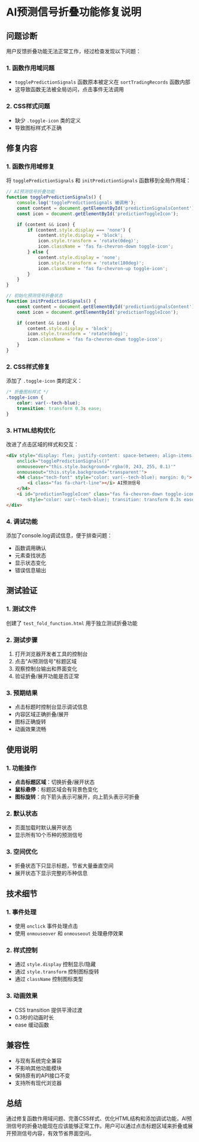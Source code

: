 # AI预测信号折叠功能修复说明

## 问题诊断

用户反馈折叠功能无法正常工作，经过检查发现以下问题：

### 1. 函数作用域问题
- `togglePredictionSignals` 函数原本被定义在 `sortTradingRecords` 函数内部
- 这导致函数无法被全局访问，点击事件无法调用

### 2. CSS样式问题
- 缺少 `.toggle-icon` 类的定义
- 导致图标样式不正确

## 修复内容

### 1. 函数作用域修复
将 `togglePredictionSignals` 和 `initPredictionSignals` 函数移到全局作用域：

```javascript
// AI预测信号折叠功能
function togglePredictionSignals() {
    console.log('togglePredictionSignals 被调用');
    const content = document.getElementById('predictionSignalsContent');
    const icon = document.getElementById('predictionToggleIcon');

    if (content && icon) {
        if (content.style.display === 'none') {
            content.style.display = 'block';
            icon.style.transform = 'rotate(0deg)';
            icon.className = 'fas fa-chevron-down toggle-icon';
        } else {
            content.style.display = 'none';
            icon.style.transform = 'rotate(180deg)';
            icon.className = 'fas fa-chevron-up toggle-icon';
        }
    }
}

// 初始化预测信号折叠状态
function initPredictionSignals() {
    const content = document.getElementById('predictionSignalsContent');
    const icon = document.getElementById('predictionToggleIcon');

    if (content && icon) {
        content.style.display = 'block';
        icon.style.transform = 'rotate(0deg)';
        icon.className = 'fas fa-chevron-down toggle-icon';
    }
}
```

### 2. CSS样式修复
添加了 `.toggle-icon` 类的定义：

```css
/* 折叠图标样式 */
.toggle-icon {
    color: var(--tech-blue);
    transition: transform 0.3s ease;
}
```

### 3. HTML结构优化
改进了点击区域的样式和交互：

```html
<div style="display: flex; justify-content: space-between; align-items: center; margin-bottom: 0.5rem; cursor: pointer; padding: 0.5rem; border-radius: 8px; transition: background-color 0.3s ease;"
    onclick="togglePredictionSignals()"
    onmouseover="this.style.background='rgba(0, 243, 255, 0.1)'"
    onmouseout="this.style.background='transparent'">
    <h4 class="tech-font" style="color: var(--tech-blue); margin: 0;">
        <i class="fas fa-chart-line"></i> AI预测信号
    </h4>
    <i id="predictionToggleIcon" class="fas fa-chevron-down toggle-icon"
        style="color: var(--tech-blue); transition: transform 0.3s ease;"></i>
</div>
```

### 4. 调试功能
添加了console.log调试信息，便于排查问题：

- 函数调用确认
- 元素查找状态
- 显示状态变化
- 错误信息输出

## 测试验证

### 1. 测试文件
创建了 `test_fold_function.html` 用于独立测试折叠功能

### 2. 测试步骤
1. 打开浏览器开发者工具的控制台
2. 点击"AI预测信号"标题区域
3. 观察控制台输出和界面变化
4. 验证折叠/展开功能是否正常

### 3. 预期结果
- 点击标题时控制台显示调试信息
- 内容区域正确折叠/展开
- 图标正确旋转
- 动画效果流畅

## 使用说明

### 1. 功能操作
- **点击标题区域**：切换折叠/展开状态
- **鼠标悬停**：标题区域会有背景色变化
- **图标旋转**：向下箭头表示可展开，向上箭头表示可折叠

### 2. 默认状态
- 页面加载时默认展开状态
- 显示所有10个币种的预测信号

### 3. 空间优化
- 折叠状态下只显示标题，节省大量垂直空间
- 展开状态下显示完整的币种信息

## 技术细节

### 1. 事件处理
- 使用 `onclick` 事件处理点击
- 使用 `onmouseover` 和 `onmouseout` 处理悬停效果

### 2. 样式控制
- 通过 `style.display` 控制显示/隐藏
- 通过 `style.transform` 控制图标旋转
- 通过 `className` 控制图标类型

### 3. 动画效果
- CSS transition 提供平滑过渡
- 0.3秒的动画时长
- ease 缓动函数

## 兼容性

- 与现有系统完全兼容
- 不影响其他功能模块
- 保持原有的API接口不变
- 支持所有现代浏览器

## 总结

通过修复函数作用域问题、完善CSS样式、优化HTML结构和添加调试功能，AI预测信号的折叠功能现在应该能够正常工作。用户可以通过点击标题区域来折叠或展开预测信号内容，有效节省界面空间。
